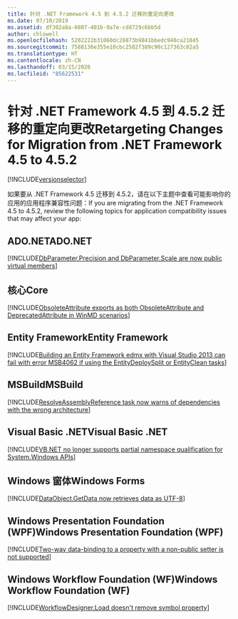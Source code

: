 ```yaml
---
title: 针对 .NET Framework 4.5 到 4.5.2 迁移的重定向更改
ms.date: 07/10/2019
ms.assetid: df302a8a-0807-401b-9a7e-cdd729c6bb5d
author: chlowell
ms.openlocfilehash: 5202222b31060dc28873b9841bbedc940ca21845
ms.sourcegitcommit: 7588136e355e10cbc2582f389c90c127363c02a5
ms.translationtype: HT
ms.contentlocale: zh-CN
ms.lasthandoff: 03/15/2020
ms.locfileid: "85622531"
---
```

# <a name="retargeting-changes-for-migration-from-net-framework-45-to-452"></a><span data-ttu-id="e495a-102">针对 .NET Framework 4.5 到 4.5.2 迁移的重定向更改</span><span class="sxs-lookup"><span data-stu-id="e495a-102">Retargeting Changes for Migration from .NET Framework 4.5 to 4.5.2</span></span>

[!INCLUDE[versionselector](../../../../includes/migration-guide/retargeting/versionselector.md)]

<span data-ttu-id="e495a-103">如果要从 .NET Framework 4.5 迁移到 4.5.2，请在以下主题中查看可能影响你的应用的应用程序兼容性问题：</span><span class="sxs-lookup"><span data-stu-id="e495a-103">If you are migrating from the .NET Framework 4.5 to 4.5.2, review the following topics for application compatibility issues that may affect your app:</span></span>

## <a name="adonet"></a><span data-ttu-id="e495a-104">ADO.NET</span><span class="sxs-lookup"><span data-stu-id="e495a-104">ADO.NET</span></span>

[!INCLUDE[DbParameter.Precision and DbParameter.Scale are now public virtual members](~/includes/migration-guide/retargeting/adonet/dbparameterprecision-dbparameterscale-are-now-public-virtual-members.md)]

## <a name="core"></a><span data-ttu-id="e495a-105">核心</span><span class="sxs-lookup"><span data-stu-id="e495a-105">Core</span></span>

[!INCLUDE[ObsoleteAttribute exports as both ObsoleteAttribute and DeprecatedAttribute in WinMD scenarios](~/includes/migration-guide/retargeting/core/obsoleteattribute-exports-both-deprecatedattribute-winmd-scenarios.md)]

## <a name="entity-framework"></a><span data-ttu-id="e495a-106">Entity Framework</span><span class="sxs-lookup"><span data-stu-id="e495a-106">Entity Framework</span></span>

[!INCLUDE[Building an Entity Framework edmx with Visual Studio 2013 can fail with error MSB4062 if using the EntityDeploySplit or EntityClean tasks](~/includes/migration-guide/retargeting/ef/building-an-entity-framework-edmx-with-visual-studio-2013-can-fail-error.md)]

## <a name="msbuild"></a><span data-ttu-id="e495a-107">MSBuild</span><span class="sxs-lookup"><span data-stu-id="e495a-107">MSBuild</span></span>

[!INCLUDE[ResolveAssemblyReference task now warns of dependencies with the wrong architecture](~/includes/migration-guide/retargeting/msbuild/resolveassemblyreference-task-now-warns-dependencies-with-wrong-architecture.md)]

## <a name="visual-basic-net"></a><span data-ttu-id="e495a-108">Visual Basic .NET</span><span class="sxs-lookup"><span data-stu-id="e495a-108">Visual Basic .NET</span></span>

[!INCLUDE[VB.NET no longer supports partial namespace qualification for System.Windows APIs](~/includes/migration-guide/retargeting/vb/vbnet-no-longer-supports-partial-namespace-qualification-for-systemwindows.md)]

## <a name="windows-forms"></a><span data-ttu-id="e495a-109">Windows 窗体</span><span class="sxs-lookup"><span data-stu-id="e495a-109">Windows Forms</span></span>

[!INCLUDE[DataObject.GetData now retrieves data as UTF-8](~/includes/migration-guide/retargeting/winforms/dataobjectgetdata-now-retrieves-data-utf-8.md)]

## <a name="windows-presentation-foundation-wpf"></a><span data-ttu-id="e495a-110">Windows Presentation Foundation (WPF)</span><span class="sxs-lookup"><span data-stu-id="e495a-110">Windows Presentation Foundation (WPF)</span></span>

[!INCLUDE[Two-way data-binding to a property with a non-public setter is not supported](~/includes/migration-guide/retargeting/wpf/two-way-data-binding-property-with-non-public-setter-not-supported.md)]

## <a name="windows-workflow-foundation-wf"></a><span data-ttu-id="e495a-111">Windows Workflow Foundation (WF)</span><span class="sxs-lookup"><span data-stu-id="e495a-111">Windows Workflow Foundation (WF)</span></span>

[!INCLUDE[WorkflowDesigner.Load doesn't remove symbol property](~/includes/migration-guide/retargeting/wf/workflowdesignerload-doesnt-remove-symbol-property.md)]
